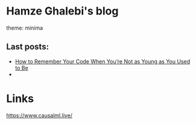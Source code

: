 # Hamze Ghalebi's blog
theme: minima

## Last posts:
* [How to Remember Your Code When You’re Not as Young as You Used to Be](/44MUNKFGSaOyQ6qBafrt3g)
* 





# Links

https://www.causalml.live/